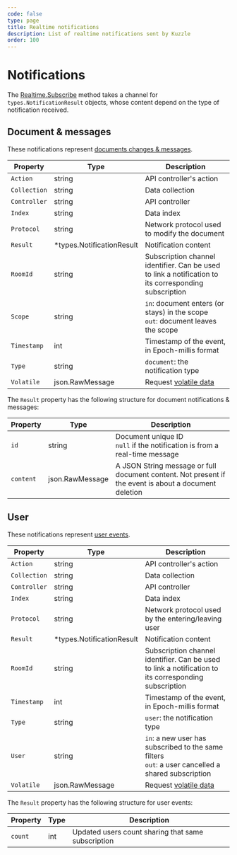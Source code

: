 ```yaml
---
code: false
type: page
title: Realtime notifications
description: List of realtime notifications sent by Kuzzle
order: 100
---
```


# Notifications

The [Realtime.Subscribe](/sdk/go/1/controllers/realtime/subscribe/) method takes a channel for `types.NotificationResult` objects, whose content depend on the type of notification received.

## Document & messages

These notifications represent [documents changes & messages](/core/1/api/essentials/notifications#documents-changes-messages).

| Property     | Type                       | Description                                                                                           |
| ------------ | -------------------------- | ----------------------------------------------------------------------------------------------------- |
| `Action`     | string                     | API controller's action                                                                               |
| `Collection` | string                     | Data collection                                                                                       |
| `Controller` | string                     | API controller                                                                                        |
| `Index`      | string                     | Data index                                                                                            |
| `Protocol`   | string                     | Network protocol used to modify the document                                                          |
| `Result`     | \*types.NotificationResult | Notification content                                                                                  |
| `RoomId`     | string                     | Subscription channel identifier. Can be used to link a notification to its corresponding subscription |
| `Scope`      | string                     | `in`: document enters (or stays) in the scope<br/>`out`: document leaves the scope                    |
| `Timestamp`  | int                        | Timestamp of the event, in Epoch-millis format                                                        |
| `Type`       | string                     | `document`: the notification type                                                                     |
| `Volatile`   | json.RawMessage            | Request [volatile data](/core/1/api/essentials/volatile-data/)                                        |

The `Result` property has the following structure for document notifications & messages:

| Property  | Type            | Description                                                                                           |
| --------- | --------------- | ----------------------------------------------------------------------------------------------------- |
| `id`      | string          | Document unique ID<br/>`null` if the notification is from a real-time message                         |
| `content` | json.RawMessage | A JSON String message or full document content. Not present if the event is about a document deletion |

## User

These notifications represent [user events](/core/1/api/essentials/notifications#user-notification).

| Property     | Type                       | Description                                                                                           |
| ------------ | -------------------------- | ----------------------------------------------------------------------------------------------------- |
| `Action`     | string                     | API controller's action                                                                               |
| `Collection` | string                     | Data collection                                                                                       |
| `Controller` | string                     | API controller                                                                                        |
| `Index`      | string                     | Data index                                                                                            |
| `Protocol`   | string                     | Network protocol used by the entering/leaving user                                                    |
| `Result`     | \*types.NotificationResult | Notification content                                                                                  |
| `RoomId`     | string                     | Subscription channel identifier. Can be used to link a notification to its corresponding subscription |
| `Timestamp`  | int                        | Timestamp of the event, in Epoch-millis format                                                        |
| `Type`       | string                     | `user`: the notification type                                                                         |
| `User`       | string                     | `in`: a new user has subscribed to the same filters<br/>`out`: a user cancelled a shared subscription |
| `Volatile`   | json.RawMessage            | Request [volatile data](/core/1/api/essentials/volatile-data/)                                        |

The `Result` property has the following structure for user events:

| Property | Type | Description                                        |
| -------- | ---- | -------------------------------------------------- |
| `count`  | int  | Updated users count sharing that same subscription |
